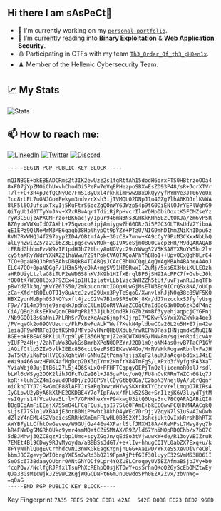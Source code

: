 ## Hi there I am sAsPeCt👋

- 🔭 I'm currently working on my [`personal portfolio`](https://saspectcave.net).
- 🌱 I’m currently reading into **Binary Exploitation** & **Web Application Security**.
- 🩸 Participating in CTFs with my team [`Th3_0rder_0f_th3_pH0en1x`](https://ctftime.org/team/149880).
- ♟️ Member of the Hellenic Cybersecurity Team.

## 📈 My Stats
<a align="left"> ![Stats](https://github-readme-stats.vercel.app/api?username=sAsPeCt488) </a>

## 📫 How to reach me:
 
 <a href="https://www.linkedin.com/in/athanasios-mitragkas/"> ![LinkedIn](https://img.shields.io/badge/LinkedIn-0077B5?style=for-the-badge&logo=linkedin&logoColor=white)</a>
 <a href="https://twitter.com/saspect488"> ![Twitter](https://img.shields.io/badge/Twitter-1DA1F2?style=for-the-badge&logo=twitter&logoColor=white)</a>
 <a href="https://discordapp.com/users/175247178879467521"> ![Discord](https://img.shields.io/badge/Discord-7289DA?style=for-the-badge&logo=discord&logoColor=white)</a>

```
-----BEGIN PGP PUBLIC KEY BLOCK-----

mQINBGE+bkEBEADCRmsZt3IK2ewUzz2s1fgRtfAh15dodH6qrxFTS0HBtrzoOOa4
8xFD7jYpZMOiChUxvhChndOi5PeFw7eVqEPHezpoSBXwEsZD93P48/sR+JorXTVr
T7l++C+3R4pJcfQCNyUc7FmS18yUxl4rkRkimRww9BxOkQy/yfMYHVe3JT06VoOx
Icc8rLEL7uGNJGoYFekym3ndvzrXsh3ijTVMQL02DNpJ1u4GZg7lhA0KDJrlKVWA
8lF5l6OJufsuxTxyIj5KuFtrS6qcZgQOnWY6JWzp54p9tG0DiENlOJrYEPlWghG9
QiTgUb1d0TTyYmJNv+X7xRBmAqrtTdiiRjPpHvcrIlaYDHpDbiDoxtK5FCMZseYz
ryW3CSujzAPXCMFrzo+BK6acjy/1pur946mN3Ns3GHKkKHh5E2LtOKJa/zm6vP5R
BZ0ypWVWXuIdOZAXhL+75qvoco8ipjAmiygwZh60ORzGi5PGC3GLTRsUdV2YiboA
gE1EPz9QlNeMrM3MB6qaqb38HplhypOt9pYZY+PTzU/NIG9mhDIhmZNiKnIDpu6z
RVN7RWWHQJ4fZ97ayp2ID4/QBtmfAyk+30zC8x7mnw+KA9cCyY9PxM3CXxxNbLbQ
alLynZwiZZ5/z2Ci6Z3EIpgscwVvMOk+gGI9A9eSjmO8O0CVcpzHR/M9dQARAQAB
tERBdGhhbmFzaW9zIE1pdHJhZ2thcyAoUGVyc29uYWwgS2V5KSA8YXRoYW5hc2lv
cy5taXRyYWdrYXNAZ21haWwuY29tPokCVAQTAQoAPhYhBHo1++UpvOCxQqhULrC4
7CO+0paNBQJhPm5BAhsDBQkB4TOABQsJCAcCBhUKCQgLAgQWAgMBAh4BAheAAAoJ
ELC47CO+0paNOGgP/1H3n5MycOkA+mgSV91HTSRwxIl2uMj/5xs6X3HxiKULEOzh
aHRDUiyLtzlaG8iTUP2eWD6S8nKVJK9b1HIfxBrqlBP6jSH9IAcPPC7f+OvbcJ0k
f00OtK+WEQ8l3xJP9ZEx41p1Hl1zlatvLLb1Vsc3WHZZh5tUf/uvFjwnRuJnqTFb
pBwYdZlk3q/gKvYZ67S50/2mkbucnrWtIGOpXLwGjMsElW3Eg9ICrQSx8NA/oUCp
zCa+XfdrtRQIuOTJ1y8uAtcJzvd29Uxx3PyTeSqoG/XwnvlYhJjN0q38c8SWF5KQ
HBXZyunMbBph0SJNQYsxft4jzcO2Vw7B1m9SRSeDKj8Kr/dJ7nzcckxSJfyfyUsg
F9w//1L4m39nje9srqkkJpdnxClLm10oRtVAVaZC0qCfaId8oG3WODo6zk3dP4nz
CiA/QBg2uksEKkwQqnCB0PqPR153JjLh2QndBkJGZh2WmBf3yyehjaqpcjCYGFnj
/Nb9GQQ18sGaNni7hLRhSr7QxzXqAwz6jmpfKJjrpI7M2KwHVsYxxXnZkWka4oe3
/PV+qVGk2o09QVUzurc/FkPxBwPuALkTWvf7KvkN4pldbwCCa26L2u5H+E7jm42w
1eia8F9wKMRFqIObfK5hOJMFvp7vHWrQHbUXdub/rwRCPh0PasIHNjqmdxSMuQIN
BGE+bkEBEAC8PKiUU7cp9lyEI856H3pvjZ2e9QWTXU9G/MNv8m/sgi+nRpficvAy
yIUFPz4H+j/2ahTuWo3OwkGsBmrbXPoN0QPZYrJ2OD1mOjoNM4asO+vB7TaCP1GV
iAQifCtlp5ZIw5vlkIEEx856ccL9ezPSE2EKevW4Go/MrNVvHkRogaWRbhlvFaJH
3wT5Kf/iKaPbHlVEGsXqhtVW+GNNuZ2tPcmaRsjjsXgF2lauKJaAcg+bd6xiJ4iE
eWz9a466swzHFWK4afMgDcp2DX3qIYnv2HmfrY84TmFgS/LXPxb3fVyfgnPA3XaT
YviaWbj0JujItB6L27L5j4O6SkLxQ+PFHFTCqpqyOEPjTnQzljicemoR0blJrsdl
bLWl6cWSyg2OQK2lihJGFcTuZeI6l+J85gaPto/oWQ/FU8nCvKRRnTWZCn6G1q7J
koRj+luhExZ4mIoVud0RdDj/z0J8P5YlCDyGtbQOGa/C2bpN3VnejUyA/u6rQgnf
oiCkhDTYJ7jRwGmCP88lAFTJrSXRqJxwtWHYwySKXrRXTYCbcvY+lLmqpO7RIRs4
IyGLpwU2yByA6kXlME2OKDBE4Y7o7IpFAvx/fhLk52SBc+SrI1zjK6V3luydTjtM
ysIQyns14fVcaUev5Lrl+7/GPHKhexYvP94kwgU3itQ0Uqs3rc78CQARAQABiQI8
BBgBCgAmFiEEejX75Sm84LFCqFQusLjsI77Slo0FAmE+bkECGwwFCQHhM4AACgkQ
sLjsI77Slo1VXBAAjE3orB0NiPMwbt18khD4yWEc7DrDjjVZqyN7lS1uSvAIwDwb
dZlzY4nEML4SZVbeicsSRRHdXmEmFFLwHL0B3S2Xf13shcjUktQvIxkRrshBhRTX
AWYBFyLLCfhtOwGevee/W9GUjGz44Ev4XFarlStfJMXH18A/4ReMPsL7Msy8yq7b
hR4FNWDgSMGRh0Ukc9ymr4smMQatCZi5MtAX/R9Z/ld67YniMQpRDQEhb/x7b07C
5dBJMhwj3QZC8qzX1tbp1Umc+spyZGqJn/qEdSo3tVjwuwkW+de/R13oyVBIZruR
7EMEt4Bl9CDwy9RJvMyoyda/aBBBSs3dGT/+e+lIv+hhugCQIVL0abZX7Exq+u/k
8FYyNThlQugEvCrhhdcVNI3nWKGkEagKYgnjnLGG+AaIwD/WFXeSSXevDiVreCBl
hbmJ8OZgevyOWIObrgYXE5m2wRd3bQ219FpmAjPtfGIf3OluyyE32SVmM53HD61I
SeOSc673BdaayOUbnr0ANtGhYODf9Lpr4YQZU8LCroqeyUV5EZAfmaBSjpJVy+b0
fcqPQv//NclfgRJPfxlTsuPhXcREhpQOsjKTOwY+osSrhnQKoQ26yScEbOMZtwEy
QJa33GsM1cWjkJ269WCzKgjWQGCDNFt6GmJnU0wdoSPh0EZX2Zvx/zbVnWg=
=q0aG
-----END PGP PUBLIC KEY BLOCK-----
```
Key Fingerprint `7A35 FBE5 29BC E0B1 42A8  542E B0B8 EC23 BED2 968D`
